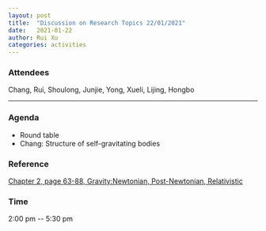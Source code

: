```yaml
---
layout: post
title:  "Discussion on Research Topics 22/01/2021"
date:   2021-01-22
author: Rui Xu
categories: activities
---
```



### Attendees

Chang, Rui, Shoulong, Junjie, Yong, Xueli, Lijing, Hongbo

---

### Agenda

- Round table
- Chang: Structure of self-gravitating bodies


### Reference

[Chapter 2, page 63-88, Gravity:Newtonian, Post-Newtonian, Relativistic](https://doi.org/10.1017/CBO9781139507486)




### Time

2:00 pm -- 5:30 pm
